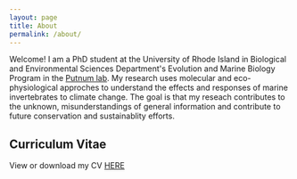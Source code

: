 ```yaml
---
layout: page
title: About
permalink: /about/
---
```


Welcome! I am a PhD student at the University of Rhode Island in Biological and Environmental Sciences Department's Evolution and Marine Biology Program in the [Putnum lab](http://putnamlab.com/). My research uses molecular and eco-physiological approches to understand the effects and responses of marine invertebrates to climate change. The goal is that my reseach contributes to the unknown, misunderstandings of general information and contribute to future conservation and sustainablity efforts. 

## Curriculum Vitae
View or download my CV [HERE](file:///C:/Users/flo_f/OneDrive%20-%20University%20of%20Rhode%20Island/GitHub/GitHub/Flo_Putnam_Lab_Notebook/Florence_Putnam_Lab_Notebook/Curriculum%20Vitae%20(1).pdf)

 